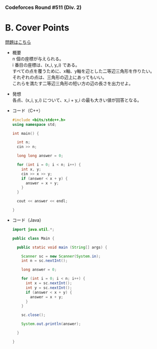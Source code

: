 ### Codeforces Round #511 (Div. 2)

# B. Cover Points

  [問題はこちら](https://codeforces.com/problemset/problem/1047/B)
  
- 概要<br>
  n 個の座標が与えられる。<br>
  i 番目の座標は、(x_i, y_i) である。<br>
  すべての点を覆うために、x軸、y軸を辺とした二等辺三角形を作りたい。<br>
  それぞれの点は、三角形の辺上にあってもいい。<br>
  これらを満たす二等辺三角形の短い方の辺の長さを出力せよ。
  
  
- 発想<br>
  各点、(x_i, y_i) について、x_i + y_i の最も大きい値が回答となる。
  
  
- コード（C++）

  ```cpp
  #include <bits/stdc++.h>
  using namespace std;

  int main() {

    int n;
    cin >> n;

    long long answer = 0;

    for (int i = 0; i < n; i++) {
      int x, y;
      cin >> x >> y;
      if (answer < x + y) {
        answer = x + y;
      }
    }

    cout << answer << endl;

  }
  ```
  
- コード（Java）

  ```java
  import java.util.*;

  public class Main {

    public static void main (String[] args) {

      Scanner sc = new Scanner(System.in);
      int n = sc.nextInt();

      long answer = 0;

      for (int i = 0; i < n; i++) {
        int x = sc.nextInt();
        int y = sc.nextInt();
        if (answer < x + y) {
          answer = x + y;
        }
      }

      sc.close();

      System.out.println(answer);

    }

  }
  ```
    